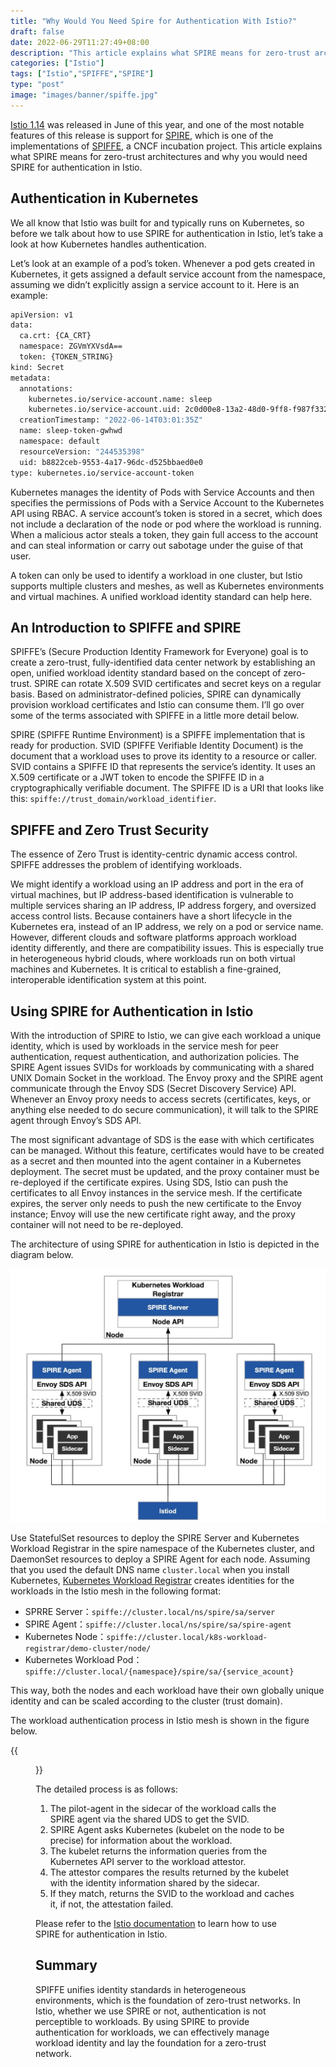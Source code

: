 ```yaml
---
title: "Why Would You Need Spire for Authentication With Istio?"
draft: false
date: 2022-06-29T11:27:49+08:00
description: "This article explains what SPIRE means for zero-trust architectures and why you would need SPIRE for authentication in Istio."
categories: ["Istio"]
tags: ["Istio","SPIFFE","SPIRE"]
type: "post"
image: "images/banner/spiffe.jpg"
---
```


[Istio 1.14](https://istio.io/latest/news/releases/1.14.x/announcing-1.14/) was released in June of this year, and one of the most notable features of this release is support for [SPIRE](https://spiffe.io/docs/latest/spire-about/), which is one of the implementations of [SPIFFE](https://spiffe.io/), a CNCF incubation project. This article explains what SPIRE means for zero-trust architectures and why you would need SPIRE for authentication in Istio.

## Authentication in Kubernetes

We all know that Istio was built for and typically runs on Kubernetes, so before we talk about how to use SPIRE for authentication in Istio, let’s take a look at how Kubernetes handles authentication.

Let’s look at an example of a pod’s token. Whenever a pod gets created in Kubernetes, it gets assigned a default service account from the namespace, assuming we didn’t explicitly assign a service account to it. Here is an example:

```bash
apiVersion: v1
data:
  ca.crt: {CA_CRT}
  namespace: ZGVmYXVsdA==
  token: {TOKEN_STRING}
kind: Secret
metadata:
  annotations:
    kubernetes.io/service-account.name: sleep
    kubernetes.io/service-account.uid: 2c0d00e8-13a2-48d0-9ff8-f987f3325ecf
  creationTimestamp: "2022-06-14T03:01:35Z"
  name: sleep-token-gwhwd
  namespace: default
  resourceVersion: "244535398"
  uid: b8822ceb-9553-4a17-96dc-d525bbaed0e0
type: kubernetes.io/service-account-token
```

Kubernetes manages the identity of Pods with Service Accounts and then specifies the permissions of Pods with a Service Account to the Kubernetes API using RBAC. A service account’s token is stored in a secret, which does not include a declaration of the node or pod where the workload is running. When a malicious actor steals a token, they gain full access to the account and can steal information or carry out sabotage under the guise of that user.

A token can only be used to identify a workload in one cluster, but Istio supports multiple clusters and meshes, as well as Kubernetes environments and virtual machines. A unified workload identity standard can help here.

## An Introduction to SPIFFE and SPIRE

SPIFFE’s (Secure Production Identity Framework for Everyone) goal is to create a zero-trust, fully-identified data center network by establishing an open, unified workload identity standard based on the concept of zero-trust. SPIRE can rotate X.509 SVID certificates and secret keys on a regular basis. Based on administrator-defined policies, SPIRE can dynamically provision workload certificates and Istio can consume them. I’ll go over some of the terms associated with SPIFFE in a little more detail below. 

SPIRE (SPIFFE Runtime Environment) is a SPIFFE implementation that is ready for production. SVID (SPIFFE Verifiable Identity Document) is the document that a workload uses to prove its identity to a resource or caller. SVID contains a SPIFFE ID that represents the service’s identity. It uses an X.509 certificate or a JWT token to encode the SPIFFE ID in a cryptographically verifiable document. The SPIFFE ID is a URI that looks like this: `spiffe://trust_domain/workload_identifier`.

## SPIFFE and Zero Trust Security

The essence of Zero Trust is identity-centric dynamic access control. SPIFFE addresses the problem of identifying workloads.

We might identify a workload using an IP address and port in the era of virtual machines, but IP address-based identification is vulnerable to multiple services sharing an IP address, IP address forgery, and oversized access control lists. Because containers have a short lifecycle in the Kubernetes era, instead of an IP address, we rely on a pod or service name. However, different clouds and software platforms approach workload identity differently, and there are compatibility issues. This is especially true in heterogeneous hybrid clouds, where workloads run on both virtual machines and Kubernetes. It is critical to establish a fine-grained, interoperable identification system at this point.

## Using SPIRE for Authentication in Istio

With the introduction of SPIRE to Istio, we can give each workload a unique identity, which is used by workloads in the service mesh for peer authentication, request authentication, and authorization policies. The SPIRE Agent issues SVIDs for workloads by communicating with a shared UNIX Domain Socket in the workload. The Envoy proxy and the SPIRE agent communicate through the Envoy SDS (Secret Discovery Service) API. Whenever an Envoy proxy needs to access secrets (certificates, keys, or anything else needed to do secure communication), it will talk to the SPIRE agent through Envoy’s SDS API.

The most significant advantage of SDS is the ease with which certificates can be managed. Without this feature, certificates would have to be created as a secret and then mounted into the agent container in a Kubernetes deployment. The secret must be updated, and the proxy container must be re-deployed if the certificate expires. Using SDS, Istio can push the certificates to all Envoy instances in the service mesh. If the certificate expires, the server only needs to push the new certificate to the Envoy instance; Envoy will use the new certificate right away, and the proxy container will not need to be re-deployed.

The architecture of using SPIRE for authentication in Istio is depicted in the diagram below.

![SPIRE Architecture with Istio](spire-istio-arch.jpg)

Use StatefulSet resources to deploy the SPIRE Server and Kubernetes Workload Registrar in the spire namespace of the Kubernetes cluster, and DaemonSet resources to deploy a SPIRE Agent for each node. Assuming that you used the default DNS name `cluster.local` when you install Kubernetes, [Kubernetes Workload Registrar](https://github.com/spiffe/spire/blob/main/support/k8s/k8s-workload-registrar/README.md) creates identities for the workloads in the Istio mesh in the following format:

- SPRRE Server：`spiffe://cluster.local/ns/spire/sa/server`
- SPIRE Agent：`spiffe://cluster.local/ns/spire/sa/spire-agent`
- Kubernetes Node：`spiffe://cluster.local/k8s-workload-registrar/demo-cluster/node/`
- Kubernetes Workload Pod：`spiffe://cluster.local/{namespace}/spire/sa/{service_acount}`

This way, both the nodes and each workload have their own globally unique identity and can be scaled according to the cluster (trust domain).

The workload authentication process in Istio mesh is shown in the figure below.

{{<figure title="The workload authentication process in the Istio mesh" alt="Image" src="istio-workload-attestor.jpg" width="30%" class="mx-auto text-center">}}

The detailed process is as follows:

1. The pilot-agent in the sidecar of the workload calls the SPIRE agent via the shared UDS to get the SVID.
2. SPIRE Agent asks Kubernetes (kubelet on the node to be precise) for information about the workload.
3. The kubelet returns the information queries from the Kubernetes API server to the workload attestor.
4. The attestor compares the results returned by the kubelet with the identity information shared by the sidecar.
5. If they match, returns the SVID to the workload and caches it, if not, the attestation failed.

Please refer to the [Istio documentation](https://istio.io/latest/docs/ops/integrations/spire) to learn how to use SPIRE for authentication in Istio.

## Summary

SPIFFE unifies identity standards in heterogeneous environments, which is the foundation of zero-trust networks. In Istio, whether we use SPIRE or not, authentication is not perceptible to workloads. By using SPIRE to provide authentication for workloads, we can effectively manage workload identity and lay the foundation for a zero-trust network.
